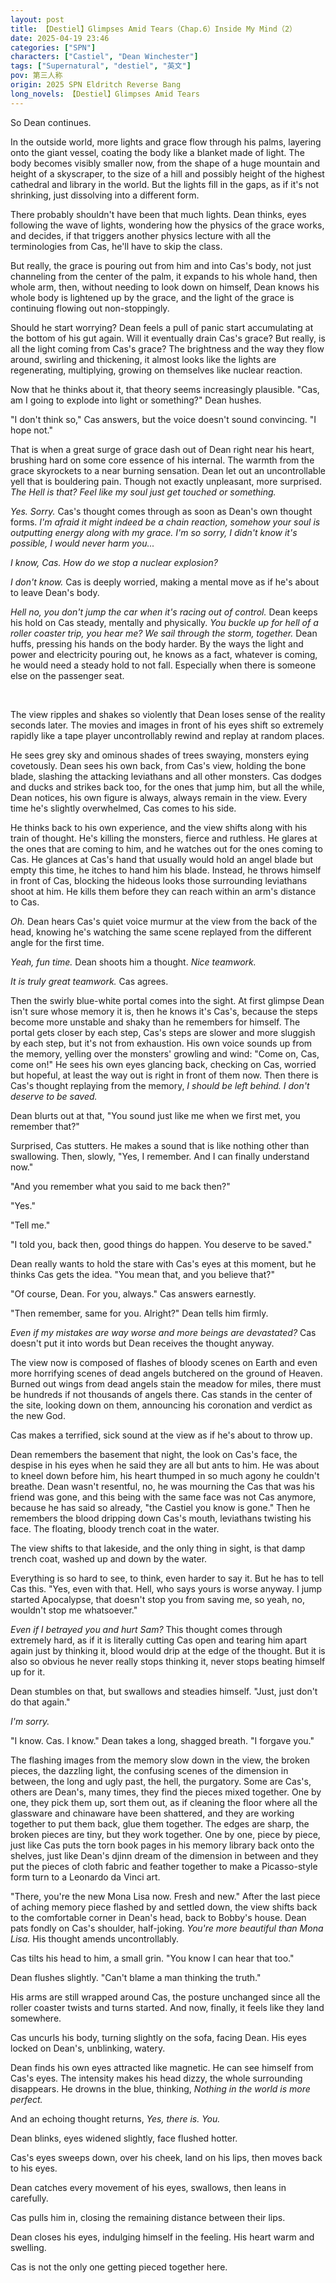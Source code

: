```yaml
---
layout: post
title: 【Destiel】Glimpses Amid Tears（Chap.6）Inside My Mind（2）
date: 2025-04-19 23:46
categories: ["SPN"]
characters: ["Castiel", "Dean Winchester"]
tags: ["Supernatural", "destiel", "英文"]
pov: 第三人称
origin: 2025 SPN Eldritch Reverse Bang
long_novels: 【Destiel】Glimpses Amid Tears
---
```


So Dean continues.

In the outside world, more lights and grace flow through his palms, layering onto the giant vessel, coating the body like a blanket made of light. The body becomes visibly smaller now, from the shape of a huge mountain and height of a skyscraper, to the size of a hill and possibly height of the highest cathedral and library in the world. But the lights fill in the gaps, as if it's not shrinking, just dissolving into a different form.

There probably shouldn't have been that much lights. Dean thinks, eyes following the wave of lights, wondering how the physics of the grace works, and decides, if that triggers another physics lecture with all the terminologies from Cas, he'll have to skip the class.

But really, the grace is pouring out from him and into Cas's body, not just channeling from the center of the palm, it expands to his whole hand, then whole arm, then, without needing to look down on himself, Dean knows his whole body is lightened up by the grace, and the light of the grace is continuing flowing out non-stoppingly.

Should he start worrying? Dean feels a pull of panic start accumulating at the bottom of his gut again. Will it eventually drain Cas's grace? But really, is all the light coming from Cas's grace? The brightness and the way they flow around, swirling and thickening, it almost looks like the lights are regenerating, multiplying, growing on themselves like nuclear reaction.

Now that he thinks about it, that theory seems increasingly plausible. "Cas, am I going to explode into light or something?" Dean hushes.

"I don't think so," Cas answers, but the voice doesn't sound convincing. "I hope not."

That is when a great surge of grace dash out of Dean right near his heart, brushing hard on some core essence of his internal. The warmth from the grace skyrockets to a near burning sensation. Dean let out an uncontrollable yell that is bouldering pain. Though not exactly unpleasant, more surprised. *The Hell is that? Feel like my soul just get touched or something.*

*Yes. Sorry.* Cas's thought comes through as soon as Dean's own thought forms. *I'm afraid it might indeed be a chain reaction, somehow your soul is outputting energy along with my grace. I'm so sorry, I didn't know it's possible, I would never harm you...*

*I know, Cas. How do we stop a nuclear explosion?*

*I don't know.* Cas is deeply worried, making a mental move as if he's about to leave Dean's body.

*Hell no, you don't jump the car when it's racing out of control.* Dean keeps his hold on Cas steady, mentally and physically. *You buckle up for hell of a roller coaster trip, you hear me? We sail through the storm, together.* Dean huffs, pressing his hands on the body harder. By the ways the light and power and electricity pouring out, he knows as a fact, whatever is coming, he would need a steady hold to not fall. Especially when there is someone else on the passenger seat.

<br>

The view ripples and shakes so violently that Dean loses sense of the reality seconds later. The movies and images in front of his eyes shift so extremely rapidly like a tape player uncontrollably rewind and replay at random places.

He sees grey sky and ominous shades of trees swaying, monsters eying covetously. Dean sees his own back, from Cas's view, holding the bone blade, slashing the attacking leviathans and all other monsters. Cas dodges and ducks and strikes back too, for the ones that jump him, but all the while, Dean notices, his own figure is always, always remain in the view. Every time he's slightly overwhelmed, Cas comes to his side.

He thinks back to his own experience, and the view shifts along with his train of thought. He's killing the monsters, fierce and ruthless. He glares at the ones that are coming to him, and he watches out for the ones coming to Cas. He glances at Cas's hand that usually would hold an angel blade but empty this time, he itches to hand him his blade. Instead, he throws himself in front of Cas, blocking the hideous looks those surrounding leviathans shoot at him. He kills them before they can reach within an arm's distance to Cas.

*Oh.* Dean hears Cas's quiet voice murmur at the view from the back of the head, knowing he's watching the same scene replayed from the different angle for the first time.

*Yeah, fun time.* Dean shoots him a thought. *Nice teamwork.*

*It is truly great teamwork.* Cas agrees.

Then the swirly blue-white portal comes into the sight. At first glimpse Dean isn't sure whose memory it is, then he knows it's Cas's, because the steps become more unstable and shaky than he remembers for himself. The portal gets closer by each step, Cas's steps are slower and more sluggish by each step, but it's not from exhaustion. His own voice sounds up from the memory, yelling over the monsters' growling and wind: "Come on, Cas, come on!" He sees his own eyes glancing back, checking on Cas, worried but hopeful, at least the way out is right in front of them now. Then there is Cas's thought replaying from the memory, *I should be left behind. I don't deserve to be saved.*

Dean blurts out at that, "You sound just like me when we first met, you remember that?"

Surprised, Cas stutters. He makes a sound that is like nothing other than swallowing. Then, slowly, "Yes, I remember. And I can finally understand now."

"And you remember what you said to me back then?"

"Yes."

"Tell me."

"I told you, back then, good things do happen. You deserve to be saved."

Dean really wants to hold the stare with Cas's eyes at this moment, but he thinks Cas gets the idea. "You mean that, and you believe that?"

"Of course, Dean. For you, always." Cas answers earnestly.

"Then remember, same for you. Alright?" Dean tells him firmly.

*Even if my mistakes are way worse and more beings are devastated?* Cas doesn't put it into words but Dean receives the thought anyway.

The view now is composed of flashes of bloody scenes on Earth and even more horrifying scenes of dead angels butchered on the ground of Heaven. Burned out wings from dead angels stain the meadow for miles, there must be hundreds if not thousands of angels there. Cas stands in the center of the site, looking down on them, announcing his coronation and verdict as the new God.

Cas makes a terrified, sick sound at the view as if he's about to throw up.

Dean remembers the basement that night, the look on Cas's face, the despise in his eyes when he said they are all but ants to him. He was about to kneel down before him, his heart thumped in so much agony he couldn't breathe. Dean wasn't resentful, no, he was mourning the Cas that was his friend was gone, and this being with the same face was not Cas anymore, because he has said so already, "the Castiel you know is gone." Then he remembers the blood dripping down Cas's mouth, leviathans twisting his face. The floating, bloody trench coat in the water.

The view shifts to that lakeside, and the only thing in sight, is that damp trench coat, washed up and down by the water.

Everything is so hard to see, to think, even harder to say it. But he has to tell Cas this. "Yes, even with that. Hell, who says yours is worse anyway. I jump started Apocalypse, that doesn't stop you from saving me, so yeah, no, wouldn't stop me whatsoever."

*Even if I betrayed you and hurt Sam?* This thought comes through extremely hard, as if it is literally cutting Cas open and tearing him apart again just by thinking it, blood would drip at the edge of the thought. But it is also so obvious he never really stops thinking it, never stops beating himself up for it.

Dean stumbles on that, but swallows and steadies himself. "Just, just don't do that again."

*I'm sorry.*

"I know. Cas. I know." Dean takes a long, shagged breath. "I forgave you."

The flashing images from the memory slow down in the view, the broken pieces, the dazzling light, the confusing scenes of the dimension in between, the long and ugly past, the hell, the purgatory. Some are Cas's, others are Dean's, many times, they find the pieces mixed together. One by one, they pick them up, sort them out, as if cleaning the floor where all the glassware and chinaware have been shattered, and they are working together to put them back, glue them together. The edges are sharp, the broken pieces are tiny, but they work together. One by one, piece by piece, just like Cas puts the torn book pages in his memory library back onto the shelves, just like Dean's djinn dream of the dimension in between and they put the pieces of cloth fabric and feather together to make a Picasso-style form turn to a Leonardo da Vinci art.

"There, you're the new Mona Lisa now. Fresh and new." After the last piece of aching memory piece flashed by and settled down, the view shifts back to the comfortable corner in Dean's head, back to Bobby's house. Dean pats fondly on Cas's shoulder, half-joking. *You're more beautiful than Mona Lisa.* His thought amends uncontrollably.

Cas tilts his head to him, a small grin. "You know I can hear that too."

Dean flushes slightly. "Can't blame a man thinking the truth."

His arms are still wrapped around Cas, the posture unchanged since all the roller coaster twists and turns started. And now, finally, it feels like they land somewhere.

Cas uncurls his body, turning slightly on the sofa, facing Dean. His eyes locked on Dean's, unblinking, watery.

Dean finds his own eyes attracted like magnetic. He can see himself from Cas's eyes. The intensity makes his head dizzy, the whole surrounding disappears. He drowns in the blue, thinking, *Nothing in the world is more perfect.*

And an echoing thought returns, *Yes, there is. You.*

Dean blinks, eyes widened slightly, face flushed hotter.

Cas's eyes sweeps down, over his cheek, land on his lips, then moves back to his eyes.

Dean catches every movement of his eyes, swallows, then leans in carefully.

Cas pulls him in, closing the remaining distance between their lips.

Dean closes his eyes, indulging himself in the feeling. His heart warm and swelling.

Cas is not the only one getting pieced together here.
